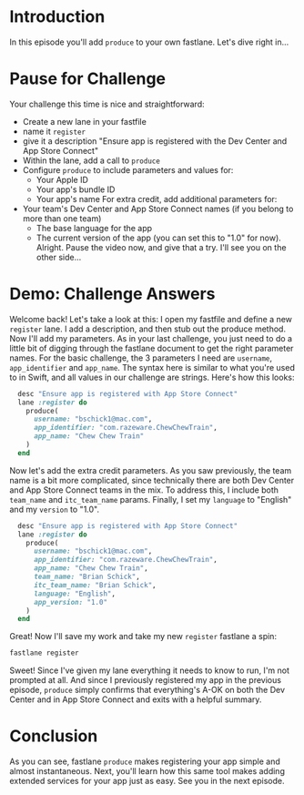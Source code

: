 # Introduction
In this episode you'll add `produce` to your own fastlane. Let's dive right in…
# Pause for Challenge
Your challenge this time is nice and straightforward: 
- Create a new lane in your fastfile
- name it `register`
- give it a description "Ensure app is registered with the Dev Center and App Store Connect"
- Within the lane, add a call to `produce`
- Configure `produce` to include parameters and values for:
	- Your Apple ID
	- Your app's bundle ID
	- Your app's name
For extra credit, add additional parameters for:
- Your team's Dev Center and App Store Connect names (if you belong to more than one team)
	- The base language for the app
	- The current version of the app (you can set this to "1.0" for now).
Alright. Pause the video now, and give that a try. I'll see you on the other side…
# Demo: Challenge Answers
Welcome back! Let's take a look at this:
I open my fastfile and define a new `register` lane. I add a description, and then stub out the produce method.
Now I'll add my parameters. As in your last challenge, you just need to do a little bit of digging through the fastlane document to get the right parameter names.
For the basic challenge, the 3 parameters I need are `username`, `app_identifier` and `app_name`. The syntax here is similar to what you're used to in Swift, and all values in our challenge are strings.  Here's how this looks:
```ruby
  desc "Ensure app is registered with App Store Connect"
  lane :register do
    produce(
      username: "bschick1@mac.com",
      app_identifier: "com.razeware.ChewChewTrain",
      app_name: "Chew Chew Train"
    )
  end
```
Now let's add the extra credit parameters. 
As you saw previously, the team name is a bit more complicated, since technically there are both Dev Center and App Store Connect teams in the mix. To address this, I include both `team_name` and `itc_team_name` params. Finally, I set my `language` to "English" and my `version` to "1.0". 
```ruby
  desc "Ensure app is registered with App Store Connect"
  lane :register do
    produce(
      username: "bschick1@mac.com",
      app_identifier: "com.razeware.ChewChewTrain",
      app_name: "Chew Chew Train",
      team_name: "Brian Schick",
      itc_team_name: "Brian Schick",
      language: "English",
      app_version: "1.0"
    )
  end
```
Great! Now I'll save my work and take my new `register` fastlane a spin:
```ruby
fastlane register
```
Sweet! Since I've given my lane everything it needs to know to run, I'm not prompted at all. And since I previously registered my app in the previous episode, `produce` simply confirms that everything's A-OK on both the Dev Center and in App Store Connect and exits with a helpful summary.
# Conclusion
As you can see, fastlane  `produce` makes registering your app simple and almost instantaneous. Next, you'll learn how this same tool makes adding extended services for your app just as easy. 
See you in the next episode.
